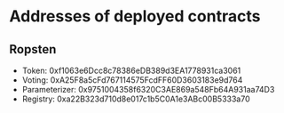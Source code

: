 # Addresses of deployed contracts

## Ropsten

* Token: 0xf1063e6Dcc8c78386eDB389d3EA1778931ca3061
* Voting: 0xA25F8a5cFd767114575FcdFF60D3603183e9d764
* Parameterizer: 0x9751004358f6320C3AE869a548Fb64A931aa74D3
* Registry: 0xa22B323d710d8e017c1b5C0A1e3ABc00B5333a70
